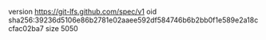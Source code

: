 version https://git-lfs.github.com/spec/v1
oid sha256:39236d5106e86b2781e02aaee592df584746b6b2bb0f1e589e2a18ccfac02ba7
size 5050

